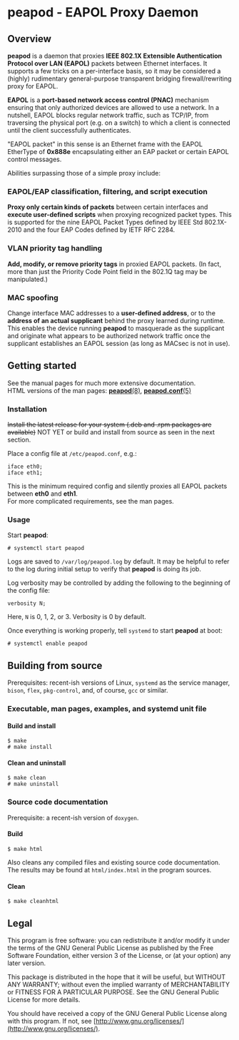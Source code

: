 # peapod - EAPOL Proxy Daemon
## Overview
**peapod** is a daemon that proxies **IEEE 802.1X Extensible Authentication Protocol over LAN (EAPOL)** packets between Ethernet interfaces. It supports a few tricks on a per-interface basis, so it may be considered a (highly) rudimentary general-purpose transparent bridging
firewall/rewriting proxy for EAPOL.

**EAPOL** is a **port-based network access control (PNAC)** mechanism ensuring that only authorized devices are allowed to use a network. In a nutshell, EAPOL blocks regular network traffic, such as TCP/IP, from traversing the physical port (e.g. on a switch) to which a client is connected until the client successfully authenticates.

"EAPOL packet" in this sense is an Ethernet frame with the EAPOL EtherType of **0x888e** encapsulating either an EAP packet or certain EAPOL control messages.

Abilities surpassing those of a simple proxy include:

### EAPOL/EAP classification, filtering, and script execution
**Proxy only certain kinds of packets** between certain interfaces and **execute user-defined scripts** when proxying recognized packet types. This is supported for the nine EAPOL Packet Types defined by IEEE Std 802.1X-2010 and the four EAP Codes defined by IETF RFC 2284.
### VLAN priority tag handling
**Add, modify, or remove priority tags** in proxied EAPOL packets. (In fact, more than just the Priority Code Point field in the 802.1Q tag may be manipulated.)
### MAC spoofing
Change interface MAC addresses to a **user-defined address**, or to the **address of an actual supplicant** behind the proxy learned during runtime. This enables the device running **peapod** to masquerade as the supplicant and originate what appears to be authorized network traffic once the supplicant establishes an EAPOL session (as long as MACsec is not in use).

## Getting started
See the manual pages for much more extensive documentation.  
HTML versions of the man pages: [**peapod**(8)](http://kangtastic.github.io/peapod/peapod.8.html), [**peapod.conf**(5)](http://kangtastic.github.io/peapod/peapod.conf.5.html)
### Installation
~~Install the latest release for your system (.deb and .rpm packages are available)~~ NOT YET or build and install from source as seen in the next section.

Place a config file at `/etc/peapod.conf`, e.g.:

    iface eth0;
    iface eth1;

This is the minimum required config and silently proxies all EAPOL packets between **eth0** and **eth1**.  
For more complicated requirements, see the man pages.

### Usage
Start **peapod**:

    # systemctl start peapod

Logs are saved to `/var/log/peapod.log` by default. It may be helpful to refer to the log during initial setup to verify that **peapod** is doing its job.

Log verbosity may be controlled by adding the following to the beginning of the config file:

    verbosity N;

Here, `N` is 0, 1, 2, or 3. Verbosity is 0 by default.

Once everything is working properly, tell `systemd` to start **peapod** at boot:

    # systemctl enable peapod

## Building from source
Prerequisites: recent-ish versions of Linux, `systemd` as the service manager, `bison`, `flex`, `pkg-control`, and, of course, `gcc` or similar.

### Executable, man pages, examples, and systemd unit file
#### Build and install

    $ make
    # make install

#### Clean and uninstall

    $ make clean
    # make uninstall

### Source code documentation
Prerequisite: a recent-ish version of `doxygen`.

#### Build

    $ make html

Also cleans any compiled files and existing source code documentation.  
The results may be found at `html/index.html` in the program sources.

#### Clean

    $ make cleanhtml

## Legal
This program is free software: you can redistribute it and/or modify it under the terms of the GNU General Public License as published by the Free Software Foundation, either version 3 of the License, or (at your option) any later version.

This package is distributed in the hope that it will be useful, but WITHOUT ANY WARRANTY; without even the implied warranty of MERCHANTABILITY or FITNESS FOR A PARTICULAR PURPOSE. See the GNU General Public License for more details.

You should have received a copy of the GNU General Public License along with this program. If not, see [http://www.gnu.org/licenses/](http://www.gnu.org/licenses/).
